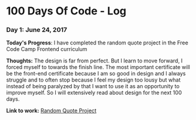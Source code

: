 # 100 Days Of Code - Log

### Day 1: June 24, 2017


**Today's Progress**: I have completed the random quote project in the Free Code Camp Frontend curriculum

**Thoughts:** The design is far from perfect. But I learn to move forward, I forced myself to towards the finish line. The most important certificate will be the front-end certificate because I am so good in design and I always struggle and to often stop because I feel my design too lousy but what instead of being paralyzed by that I want to use it as an opportunity to improve myself. So I will extensively read about design for the next 100 days.

**Link to work:** [Random Quote Project](https://codepen.io/efleurine/pen/rwzjeq)

